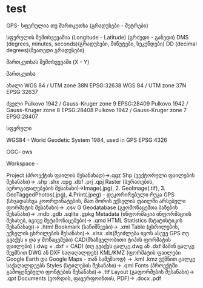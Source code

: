 # test
GPS-
სფერულია თუ მართკუთხა (გრადუსები - მეტრები)

სფერულის შემთხვევაშია
(Longitude - Latitude) (გრძედი - განედი)
DMS (degrees, minutes, seconds)(გრადუსები, მინუტები, სეკუნდები)
DD (decimal degrees)(მეათედი გრადუსები)

მართკუთხას შემთხვევაში
(X - Y)


მართკუთხა

ახალი
WGS 84 / UTM zone 38N EPSG:32638
WGS 84 / UTM zone 37N EPSG:32637

ძველი
Pulkovo 1942 / Gauss-Kruger zone 9 EPSG:28409
Pulkovo 1942 / Gauss-Kruger zone 8 EPSG:28408
Pulkovo 1942 / Gauss-Kruger zone 7 EPSG:28407

სფერული

WGS84 - World Geodetic System 1984, used in GPS EPSG:4326

OGC-
ows

Workspace -

Project (პროექტის ფაილის შესანახად)->.qgz 
Shp (ვექტორული ფაილების შესანახი)-> .shp .shx .cpg .dbf .prj .qpj 
Raster (სურათების, აეროგადაღებების შესანახი)->Image(.jpg), 2. GeoImage(.tif), 3. GeoTaggedPhotos(.jpg), 4.Print(.jpeg)  - დეკორირებული რუკა
GPS (სხვადასხვა კოორდინატების, მათ შორის ექსელის ფაილში არსებული ფორმატის შესანახი)-> .csv G
Geodatabase (გეომონაცემთა ბაზების შესანახი)-> .mdb .gdb .sqlite .gpkg
Metadata (ინფორმაცია ინფორმაციის შესახებ, იგივე მეტამონაცემები)-> .qmd
HTML Statistics (სტატისტიკის შესანახად)-> .html 
Bookmark (სანიშნეები)-> .xml 
Table (ცხრილების, ექსელის ცხრილების შესანახი)-> .xlsx .xls(შეიძლება იყოს ასევე GPS თუ გვაქვს x და y მონაცემები) 
CAD(მხაზველობითი ტიპის ფორმატის ფაილები) (.dwg + .dxf = CAD) (თუ გვაქვს ცალკე.dwg ან .dxf მაშინ ცალკე შევმნით DWG ან DXF საღაღალდეს)
KML/KMZ (ფორმატის ფაილები Google Earth და Google Maps - თან სამუშაოდ) -> .kml .kmz ვქმნით ცალკე საქაღალდეებს 
Styles (სტილების შესანახი)-> .qml
Fonts (პროექტში გამოყენებული ფონტების შესანახი)-> .ttf 
Layout (გაფორმების შესანახი)-> .qpt
Documents (ვორდის, ფავერფოინთის, PDF)-> .docx .pdf
